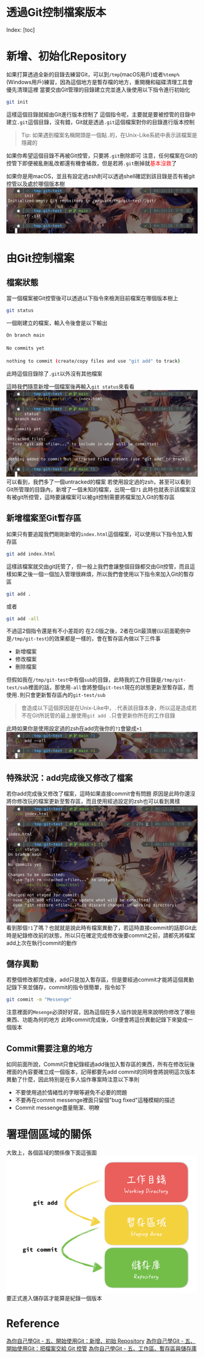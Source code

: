 # 透過Git控制檔案版本

Index:
[toc]

# 新增、初始化Repository
如果打算透過全新的目錄去練習Git，可以到`/tmp`(macOS用戶)或者`%temp%`(Windows用戶)練習，因為這個地方是暫存檔的地方，重開機和磁碟清理工具會優先清理這裡
當要交由Git管理的目錄建立完並進入後使用以下指令進行初始化
```bash
git init
```
這樣這個目錄就經由Git進行版本控制了
這個指令呢，主要就是要被控管的目錄中建立`.git`這個目錄，沒有錯，Git就是透過`.git`這個檔案對你的目錄進行版本控制

> Tip: 如果遇到檔案名稱開頭是一個點`.`的，在Unix-Like系統中表示該檔案是隱藏的

如果你希望這個目錄不再被Git控管，只要將`.git`刪除即可
注意，任何檔案在Git的控管下即便被亂刪亂改都還有機會補救，但是若將`.git`刪掉就<span style="color: red">基本沒救</span>了

如果你是用macOS，並且有設定過zsh則可以透過shell確認到該目錄是否有被git控管以及處於哪個版本樹
![](../Pictures/git_init_and_remove.png)

# 由Git控制檔案
## 檔案狀態
當一個檔案被Git控管後可以透過以下指令來檢測目前檔案在哪個版本樹上
```bash
git status
```
一個剛建立的檔案，輸入令後會是以下輸出
```bash
On branch main

No commits yet

nothing to commit (create/copy files and use "git add" to track)
```
此時這個目錄除了`.git`以外沒有其他檔案

這時我們隨意新增一個檔案後再輸入`git status`來看看
![](../Pictures/add_index.png)
可以看到，我們多了一個untracked的檔案
若使用設定過的zsh，甚至可以看到Git所管理的目錄內，新增了一個未知的檔案，出現一個`?1`
此時也就表示該檔案沒有被git所控管，這時要讓檔案可以被git控制需要將檔案加入Git的暫存區

## 新增檔案至Git暫存區
如果只有要追蹤我們剛剛新增的`index.html`這個檔案，可以使用以下指令加入暫存區
```bash
git add index.html
```
這樣該檔案就交由git託管了，但一般上我們會讓整個目錄都交由Git控管，而且這樣如果之後一個一個加入管理很麻煩，所以我們會使用以下指令來加入Git的暫存區
```bash
git add .
```
或者
```bash
git add -all
```
不過這2個指令還是有不小差距的
在2.0版之後，2者在Git最頂層(以前面範例中是`/tmp/git-test`)的效果都是一樣的，會在暫存區內做以下三件事

- 新增檔案
- 修改檔案
- 刪除檔案

但假如我在`/tmp/git-test`中有個`sub`的目錄，此時我的工作目錄是`/tmp/git-test/sub`裡面的話，那使用`-all`會將整個`git-test`現在的狀態更新至暫存區，而使用`.`則只會更新暫存區內的`git-test/sub`

> 會造成以下這個原因是在Unix-Like中，`.`代表該目錄本身，所以這是造成若不在Git所託管的最上層使用`git add .`只會更新你所在的工作目錄

此時如果你是使用設定過的zsh在add完後你的`?1`會變成`+1`![](../Pictures/git_add1.png)

## 特殊狀況：add完成後又修改了檔案
若你add完成後又修改了檔案，這時如果直接commit會有問題
原因是此時你還沒將你修改玩的檔案更新至暫存區，而且使用經過設定的zsh也可以看到異樣![](../Pictures/add_after_modify.png)
看到那個`!1`了嗎？也就就是說此時有檔案異動了，若這時直接commit的話那Git此時是紀錄修改前的狀態，所以只在確定完成修改後要commit之前，請都先將檔案add上次在執行commit的動作

## 儲存異動
若整個修改都完成後，add只是加入暫存區，但是要經過commit才能將這個異動記錄下來並儲存，commit的指令很簡單，指令如下

```bash
git commit -m "Messenge"
```
注意裡面的`Mesenge`必須好好寫，因為這個在多人協作說是用來說明你修改了哪些東西、功能為何的地方
此時commit完成後，Git便會將這份異動記錄下來變成一個版本

## Commit需要注意的地方
如同前面所說，Commit只會紀錄經過add後加入暫存區的東西，所有在修改玩後裡面的內容要確立成一個版本，記得都要先add
commit的同時會將說明這次版本異動了什麼，因此特別是在多人協作專案時注意以下準則
- 不要使用過於情緒性的字眼等避免不必要的問題
- 不要再在commit messenge裡面只留個"bug fixed"這種模糊的描述
- Commit messenge盡量簡潔、明瞭

# 署理個區域的關係
大致上，各個區域的關係像下面這張圖
![](../Pictures/all-states.png)
要正式進入儲存區才能算是紀錄一個版本

# Reference
[為你自己學Git - 五、開始使用Git：新增、初始 Repository](https://gitbook.tw/chapters/using-git/init-repository)
[為你自己學Git - 五、開始使用Git：把檔案交給 Git 控管](https://gitbook.tw/chapters/using-git/add-to-git#google_vignette)
[為你自己學Git - 五、工作區、暫存區與儲存庫](https://gitbook.tw/chapters/using-git/working-staging-and-repository)

